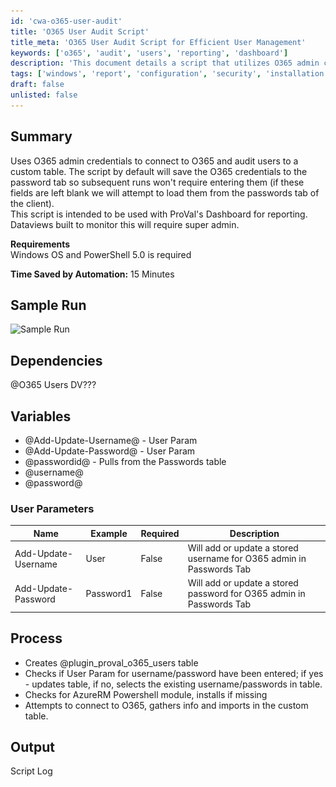 ```yaml
---
id: 'cwa-o365-user-audit'
title: 'O365 User Audit Script'
title_meta: 'O365 User Audit Script for Efficient User Management'
keywords: ['o365', 'audit', 'users', 'reporting', 'dashboard']
description: 'This document details a script that utilizes O365 admin credentials to connect to O365 and audit users into a custom table. It highlights the requirements, process, and output of the script, which is designed for integration with ProVal\'s Dashboard for enhanced reporting capabilities.'
tags: ['windows', 'report', 'configuration', 'security', 'installation']
draft: false
unlisted: false
---
```

## Summary

Uses O365 admin credentials to connect to O365 and audit users to a custom table. The script by default will save the O365 credentials to the password tab so subsequent runs won't require entering them (if these fields are left blank we will attempt to load them from the passwords tab of the client).  
This script is intended to be used with ProVal's Dashboard for reporting. Dataviews built to monitor this will require super admin.

**Requirements**  
Windows OS and PowerShell 5.0 is required

**Time Saved by Automation:** 15 Minutes

## Sample Run

![Sample Run](..\..\..\static\img\O365---Audit-Users-to-Custom-Table-DV\image_1.png)

## Dependencies

@O365 Users DV???

## Variables

- @Add-Update-Username@ - User Param
- @Add-Update-Password@ - User Param
- @passwordid@ - Pulls from the Passwords table
- @username@
- @password@

### User Parameters

| Name                   | Example   | Required | Description                                                  |
|------------------------|-----------|----------|--------------------------------------------------------------|
| Add-Update-Username    | User      | False    | Will add or update a stored username for O365 admin in Passwords Tab |
| Add-Update-Password    | Password1 | False    | Will add or update a stored password for O365 admin in Passwords Tab |

## Process

- Creates @plugin_proval_o365_users table
- Checks if User Param for username/password have been entered; if yes - updates table, if no, selects the existing username/passwords in table.
- Checks for AzureRM Powershell module, installs if missing
- Attempts to connect to O365, gathers info and imports in the custom table.

## Output

Script Log


